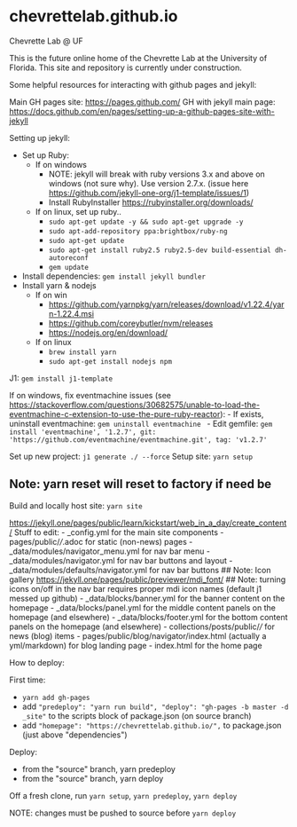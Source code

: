 # chevrettelab.github.io
Chevrette Lab @ UF

This is the future online home of the Chevrette Lab at the University of Florida. This site and repository is currently under construction.

Some helpful resources for interacting with github pages and jekyll:

Main GH pages site: https://pages.github.com/
GH with jekyll main page: https://docs.github.com/en/pages/setting-up-a-github-pages-site-with-jekyll


Setting up jekyll:
- Set up Ruby:
	- If on windows
		- NOTE: jekyll will break with ruby versions 3.x and above on windows (not sure why). Use version 2.7.x. (issue here https://github.com/jekyll-one-org/j1-template/issues/1)
		- Install RubyInstaller https://rubyinstaller.org/downloads/
	- If on linux, set up ruby..
		- `sudo apt-get update -y && sudo apt-get upgrade -y`
		- `sudo apt-add-repository ppa:brightbox/ruby-ng`
		- `sudo apt-get update`
		- `sudo apt-get install ruby2.5 ruby2.5-dev build-essential dh-autoreconf`
		- `gem update`
- Install dependencies: `gem install jekyll bundler`
- Install yarn & nodejs
	- If on win
		- https://github.com/yarnpkg/yarn/releases/download/v1.22.4/yarn-1.22.4.msi
		- https://github.com/coreybutler/nvm/releases
		- https://nodejs.org/en/download/
	- If on linux
		- `brew install yarn`
		- `sudo apt-get install nodejs npm`

J1: `gem install j1-template`

If on windows, fix eventmachine issues (see https://stackoverflow.com/questions/30682575/unable-to-load-the-eventmachine-c-extension-to-use-the-pure-ruby-reactor):
	- If exists, uninstall eventmachine: `gem uninstall eventmachine `
	- Edit gemfile: `gem install 'eventmachine', '1.2.7', git: 'https://github.com/eventmachine/eventmachine.git', tag: 'v1.2.7'`

Set up new project: `j1 generate ./ --force`
Setup site: `yarn setup`
## Note: yarn reset will reset to factory if need be
Build and locally host site: `yarn site`

https://jekyll.one/pages/public/learn/kickstart/web_in_a_day/create_content/
Stuff to edit:
	- _config.yml for the main site components
	- pages/public/*/*.adoc for static (non-news) pages
	- _data/modules/navigator_menu.yml for nav bar menu
	- _data/modules/navigator.yml for nav bar buttons and layout
	- _data/modules/defaults/navigator.yml for nav bar buttons
	## Note: Icon gallery https://jekyll.one/pages/public/previewer/mdi_font/
	## Note: turning icons on/off in the nav bar requires proper mdi icon names (default j1 messed up github)
	- _data/blocks/banner.yml for the banner content on the homepage
	- _data/blocks/panel.yml for the middle content panels on the homepage (and elsewhere)
	- _data/blocks/footer.yml for the bottom content panels on the homepage (and elsewhere)
	- collections/posts/public/*/* for news (blog) items
	- pages/public/blog/navigator/index.html (actually a yml/markdown) for blog landing page
	- index.html for the home page
	
How to deploy:

First time:
- `yarn add gh-pages`
- add `"predeploy": "yarn run build",
    "deploy": "gh-pages -b master -d _site"`
	to the scripts block of package.json (on source branch)
- add `"homepage": "https://chevrettelab.github.io/",`
	to package.json (just above "dependencies")
	
Deploy:
- from the "source" branch, yarn predeploy
- from the "source" branch, yarn deploy



Off a fresh clone, run `yarn setup`, `yarn predeploy`, `yarn deploy`

NOTE: changes must be pushed to source before `yarn deploy`